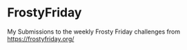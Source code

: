# FrostyFriday
My Submissions to the weekly Frosty Friday challenges from https://frostyfriday.org/

